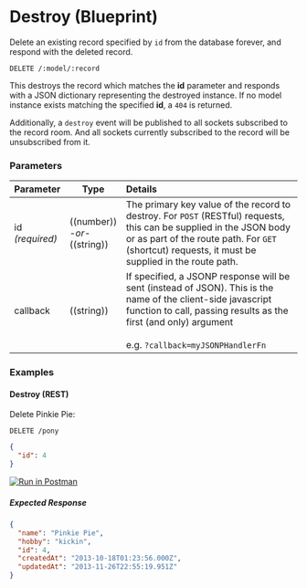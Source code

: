 # Destroy (Blueprint)

Delete an existing record specified by `id` from the database forever, and respond with the deleted record.

```
DELETE /:model/:record
```

This destroys the record which matches the **id** parameter and responds with a JSON dictionary representing the destroyed instance. If no model instance exists matching the specified **id**, a `404` is returned.

Additionally, a `destroy` event will be published to all sockets subscribed to the record room.  And all sockets currently subscribed to the record will be unsubscribed from it.


### Parameters

 Parameter                          | Type                                    | Details
 ---------------------------------- | --------------------------------------- |:---------------------------------
 id<br/>*(required)*                | ((number))<br/>*-or-*<br/>((string))    | The primary key value of the record to destroy. For `POST` (RESTful) requests, this can be supplied in the JSON body or as part of the route path. For `GET` (shortcut) requests, it must be supplied in the route path.
 callback                           | ((string))                              | If specified, a JSONP response will be sent (instead of JSON). This is the name of the client-side javascript function to call, passing results as the first (and only) argument<br/> <br/> e.g. `?callback=myJSONPHandlerFn`

### Examples

#### Destroy (REST)

Delete Pinkie Pie:

`DELETE /pony`

```json
{
  "id": 4
}
```
[![Run in Postman](https://s3.amazonaws.com/postman-static/run-button.png)](https://www.getpostman.com/run-collection/96217d0d747e536e49a4)

##### Expected Response

```json
{
  "name": "Pinkie Pie",
  "hobby": "kickin",
  "id": 4,
  "createdAt": "2013-10-18T01:23:56.000Z",
  "updatedAt": "2013-11-26T22:55:19.951Z"
}
```



<docmeta name="displayName" value="destroy">

